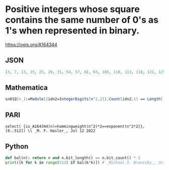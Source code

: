 # Positive integers whose square contains the same number of 0's as 1's when represented in binary\.
https://oeis.org/A164344
## JSON
```JSON
[3, 7, 13, 15, 25, 29, 31, 54, 57, 61, 63, 103, 110, 113, 118, 121, 125, 127, 199, 203, 207, 212, 213, 214, 218, 230, 238, 241, 246, 249, 253, 255, 389, 393, 394, 395, 402, 404, 409, 421, 431, 433, 435, 439, 458, 468, 478, 481, 486, 494, 497, 502, 505, 509, 511]
```
## Mathematica
```Mathematica
sn01Q[n_]:=Module[{idn2=IntegerDigits[n^2,2]},Count[idn2,1] == Length[ idn2]/2]; Select[Range[600],sn01Q] (* _Harvey P. Dale_, Apr 03 2016 *)
```
## PARI
```PARI
select( {is_A164344(n)=hammingweight(n^2)*2==exponent(n^2*2)}, [0..512]) \\ _M. F. Hasler_, Jul 12 2022
```
## Python
```Python
def bal(n): return n and n.bit_length() == n.bit_count() * 2
print([k for k in range(512) if bal(k*k)]) # _Michael S. Branicky_, Jul 12 2022
```
